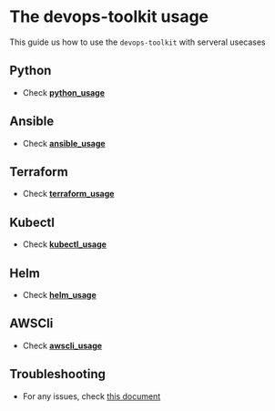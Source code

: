 # The devops-toolkit usage

This guide us how to use the `devops-toolkit` with serveral usecases

## Python

- Check [**python_usage**](./python_usage.md)

## Ansible

- Check [**ansible_usage**](./ansible_usage.md)

## Terraform

- Check [**terraform_usage**](./terraform_usage.md)

## Kubectl

- Check [**kubectl_usage**](./kubectl_usage.md)

## Helm

- Check [**helm_usage**](./helm_usage.md)

## AWSCli

- Check [**awscli_usage**](./awscli_usage.md)

## Troubleshooting

- For any issues, check [this document](../troubleshooting/TROUBLESHOOTING.md)
